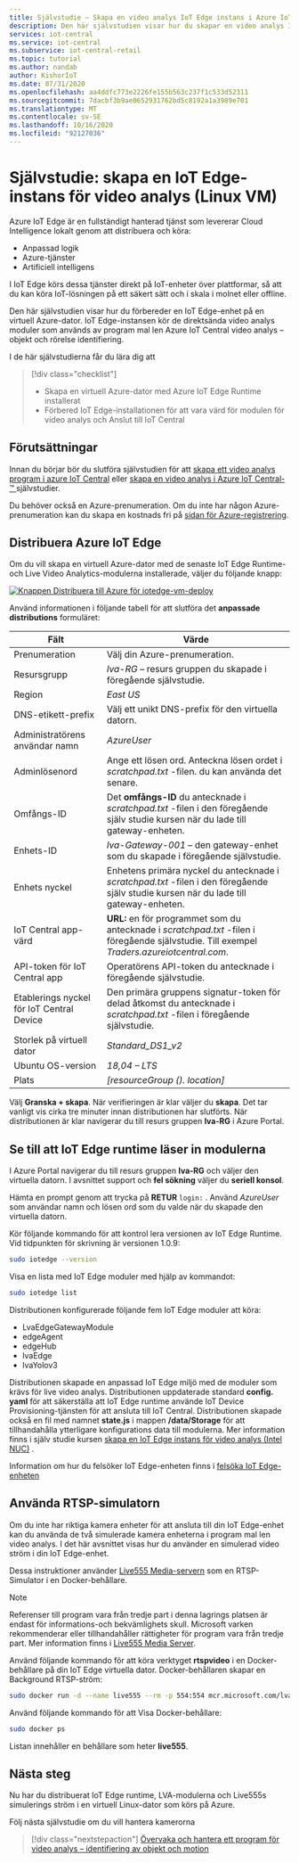 ```yaml
---
title: Självstudie – Skapa en video analys IoT Edge instans i Azure IoT Central (Linux VM)
description: Den här självstudien visar hur du skapar en video analys IoT Edge instans på en virtuell Linux-dator som ska användas med program mal len video analys – objekt och rörelse identifiering.
services: iot-central
ms.service: iot-central
ms.subservice: iot-central-retail
ms.topic: tutorial
ms.author: nandab
author: KishorIoT
ms.date: 07/31/2020
ms.openlocfilehash: aa4ddfc773e2226fe155b563c237f1c533d52311
ms.sourcegitcommit: 7dacbf3b9ae0652931762bd5c8192a1a3989e701
ms.translationtype: MT
ms.contentlocale: sv-SE
ms.lasthandoff: 10/16/2020
ms.locfileid: "92127036"
---
```

# <a name="tutorial-create-an-iot-edge-instance-for-video-analytics-linux-vm"></a>Självstudie: skapa en IoT Edge-instans för video analys (Linux VM)

Azure IoT Edge är en fullständigt hanterad tjänst som levererar Cloud Intelligence lokalt genom att distribuera och köra:

* Anpassad logik
* Azure-tjänster
* Artificiell intelligens

I IoT Edge körs dessa tjänster direkt på IoT-enheter över plattformar, så att du kan köra IoT-lösningen på ett säkert sätt och i skala i molnet eller offline.

Den här självstudien visar hur du förbereder en IoT Edge-enhet på en virtuell Azure-dator. IoT Edge-instansen kör de direktsända video analys moduler som används av program mal len Azure IoT Central video analys – objekt och rörelse identifiering.

I de här självstudierna får du lära dig att
> [!div class="checklist"]
> * Skapa en virtuell Azure-dator med Azure IoT Edge Runtime installerat
> * Förbered IoT Edge-installationen för att vara värd för modulen för video analys och Anslut till IoT Central

## <a name="prerequisites"></a>Förutsättningar

Innan du börjar bör du slutföra självstudien för att [skapa ett video analys program i azure IoT Central](./tutorial-video-analytics-create-app-yolo-v3.md) eller [skapa en video analys i Azure IoT Central- &trade; ](tutorial-video-analytics-create-app-openvino.md) självstudier.

Du behöver också en Azure-prenumeration. Om du inte har någon Azure-prenumeration kan du skapa en kostnads fri på [sidan för Azure-registrering](https://aka.ms/createazuresubscription).

## <a name="deploy-azure-iot-edge"></a>Distribuera Azure IoT Edge

Om du vill skapa en virtuell Azure-dator med de senaste IoT Edge Runtime-och Live Video Analytics-modulerna installerade, väljer du följande knapp:

[![Knappen Distribuera till Azure för iotedge-vm-deploy](https://aka.ms/deploytoazurebutton)](https://portal.azure.com/#create/Microsoft.Template/uri/https%3A%2F%2Fraw.githubusercontent.com%2FAzure%2Flive-video-analytics%2Fmaster%2Fref-apps%2Flva-edge-iot-central-gateway%2Fvm_deploy%2FedgeModuleVMDeploy.json)

Använd informationen i följande tabell för att slutföra det **anpassade distributions** formuläret:

| Fält | Värde |
| ----- | ----- |
| Prenumeration | Välj din Azure-prenumeration. |
| Resursgrupp | *lva-RG* – resurs gruppen du skapade i föregående självstudie. |
| Region       | *East US* |
| DNS-etikett-prefix | Välj ett unikt DNS-prefix för den virtuella datorn. |
| Administratörens användar namn | *AzureUser* |
| Adminlösenord | Ange ett lösen ord. Anteckna lösen ordet i *scratchpad.txt* -filen. du kan använda det senare. |
| Omfångs-ID | Det **omfångs-ID** du antecknade i *scratchpad.txt* -filen i den föregående själv studie kursen när du lade till gateway-enheten. |
| Enhets-ID | *lva-Gateway-001* – den gateway-enhet som du skapade i föregående självstudie. |
| Enhets nyckel | Enhetens primära nyckel du antecknade i *scratchpad.txt* -filen i den föregående själv studie kursen när du lade till gateway-enheten. |
| IoT Central app-värd | **URL:** en för programmet som du antecknade i *scratchpad.txt* -filen i föregående självstudie. Till exempel *Traders.azureiotcentral.com*. |
| API-token för IoT Central app | Operatörens API-token du antecknade i föregående självstudie. |
| Etablerings nyckel för IoT Central Device | Den primära gruppens signatur-token för delad åtkomst du antecknade i *scratchpad.txt* -filen i föregående självstudie. |
| Storlek på virtuell dator | *Standard_DS1_v2* |
| Ubuntu OS-version | *18,04 – LTS* |
| Plats | *[resourceGroup (). location]* |

Välj **Granska + skapa**. När verifieringen är klar väljer du **skapa**. Det tar vanligt vis cirka tre minuter innan distributionen har slutförts. När distributionen är klar navigerar du till resurs gruppen **lva-RG** i Azure Portal.

## <a name="ensure-the-iot-edge-runtime-loads-the-modules"></a>Se till att IoT Edge runtime läser in modulerna

I Azure Portal navigerar du till resurs gruppen **lva-RG** och väljer den virtuella datorn. I avsnittet support och **fel sökning** väljer du **seriell konsol**.

Hämta en prompt genom att trycka på **RETUR** `login:` . Använd *AzureUser* som användar namn och lösen ord som du valde när du skapade den virtuella datorn.

Kör följande kommando för att kontrol lera versionen av IoT Edge Runtime. Vid tidpunkten för skrivning är versionen 1.0.9:

```bash
sudo iotedge --version
```

Visa en lista med IoT Edge moduler med hjälp av kommandot:

```bash
sudo iotedge list
```

Distributionen konfigurerade följande fem IoT Edge moduler att köra:

* LvaEdgeGatewayModule
* edgeAgent
* edgeHub
* lvaEdge
* lvaYolov3

Distributionen skapade en anpassad IoT Edge miljö med de moduler som krävs för live video analys. Distributionen uppdaterade standard **config. yaml** för att säkerställa att IoT Edge runtime använde IoT Device Provisioning-tjänsten för att ansluta till IoT Central. Distributionen skapade också en fil med namnet **state.js** i mappen **/data/Storage** för att tillhandahålla ytterligare konfigurations data till modulerna. Mer information finns i själv studie kursen [skapa en IoT Edge instans för video analys (Intel NUC)](./tutorial-video-analytics-iot-edge-nuc.md) .

Information om hur du felsöker IoT Edge-enheten finns i [felsöka IoT Edge-enheten](../../iot-edge/troubleshoot.md)

## <a name="use-the-rtsp-simulator"></a>Använda RTSP-simulatorn

Om du inte har riktiga kamera enheter för att ansluta till din IoT Edge-enhet kan du använda de två simulerade kamera enheterna i program mal len video analys. I det här avsnittet visas hur du använder en simulerad video ström i din IoT Edge-enhet.

Dessa instruktioner använder [Live555 Media-servern](http://www.live555.com/mediaServer/) som en RTSP-Simulator i en Docker-behållare.

> [!NOTE]
> Referenser till program vara från tredje part i denna lagrings platsen är endast för informations-och bekvämlighets skull. Microsoft varken rekommenderar eller tillhandahåller rättigheter för program vara från tredje part. Mer information finns i [Live555 Media Server](http://www.live555.com/mediaServer/).

Använd följande kommando för att köra verktyget **rtspvideo** i en Docker-behållare på din IoT Edge virtuella dator. Docker-behållaren skapar en Background RTSP-ström:

```bash
sudo docker run -d --name live555 --rm -p 554:554 mcr.microsoft.com/lva-utilities/rtspsim-live555:1.2
```

Använd följande kommando för att Visa Docker-behållare:

```bash
sudo docker ps
```

Listan innehåller en behållare som heter **live555**.

## <a name="next-steps"></a>Nästa steg

Nu har du distribuerat IoT Edge runtime, LVA-modulerna och Live555s simulerings ström i en virtuell Linux-dator som körs på Azure.

Följ nästa självstudie om du vill hantera kamerorna

> [!div class="nextstepaction"]
> [Övervaka och hantera ett program för video analys – identifiering av objekt och motion](./tutorial-video-analytics-manage.md)
